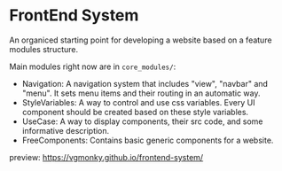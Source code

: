 # FrontEnd System

An organiced starting point for developing a website based on a feature modules structure.

Main modules right now are in `core_modules/`:

- Navigation: A navigation system that includes "view", "navbar" and "menu". It sets menu items and their routing in an automatic way.
- StyleVariables: A way to control and use css variables. Every UI component should be created based on these style variables.
- UseCase: A way to display components, their src code, and some informative description.
- FreeComponents: Contains basic generic components for a website.


preview: https://vgmonky.github.io/frontend-system/
